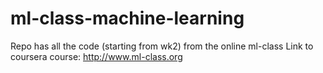 # ml-class-machine-learning
Repo has all the code (starting from wk2) from the online ml-class
Link to coursera course: http://www.ml-class.org


